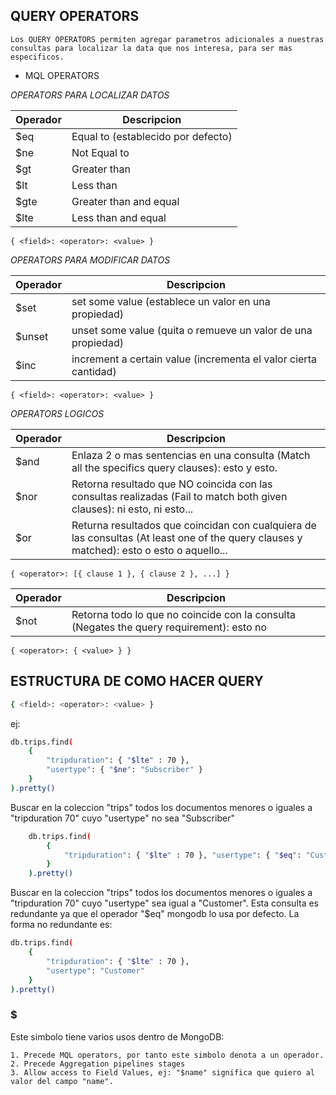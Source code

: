 ## QUERY OPERATORS

	Los QUERY OPERATORS permiten agregar parametros adicionales a nuestras consultas para localizar la data que nos interesa, para ser mas especificos.

- MQL OPERATORS

*OPERATORS PARA LOCALIZAR DATOS*

| Operador | Descripcion |
| ---------|------------ |
| $eq | Equal to (establecido por defecto) |
| $ne | Not Equal to |
| $gt | Greater than |
| $lt | Less than |
| $gte | Greater than and equal |
| $lte | Less than and equal |

`{ <field>: <operator>: <value> }`

*OPERATORS PARA MODIFICAR DATOS*

| Operador | Descripcion |
| ---------|------------ |
| $set | set some value (establece un valor en una propiedad) |
| $unset | unset some value (quita o remueve un valor de una propiedad) |
| $inc | increment a certain value (incrementa el valor cierta cantidad) |

`{ <field>: <operator>: <value> }`

*OPERATORS LOGICOS*

| Operador | Descripcion |
| ---------|------------ |
| $and | Enlaza 2 o mas sentencias en una consulta (Match all the specifics query clauses): esto y esto. |
| $nor | Retorna resultado que NO coincida con las consultas realizadas (Fail to match both given clauses): ni esto, ni esto...|
| $or | Returna resultados que coincidan con cualquiera de las consultas (At least one of the query clauses y matched): esto o esto o aquello...|

`{ <operator>: [{ clause 1 }, { clause 2 }, ...] }`

| Operador | Descripcion |
| ---------|------------ |
|$not | Retorna todo lo que no coincide con la consulta (Negates the query requirement): esto no |

`{ <operator>: { <value> } }`

## ESTRUCTURA DE COMO HACER QUERY

```bash
{ <field>: <operator>: <value> }
```

ej:
```bash
db.trips.find(
	{
		"tripduration": { "$lte" : 70 },
		"usertype": { "$ne": "Subscriber" }
	}
).pretty()
```
Buscar en la coleccion "trips" todos los documentos menores o iguales a "tripduration 70" cuyo "usertype" no sea "Subscriber"

```bash
	db.trips.find(
		{
			"tripduration": { "$lte" : 70 }, "usertype": { "$eq": "Customer" }
		}
	).pretty()
```
Buscar en la coleccion "trips" todos los documentos menores o iguales a "tripduration 70" cuyo "usertype" sea igual a "Customer". Esta consulta es redundante ya que el operador "$eq" mongodb lo usa por defecto. La forma no redundante es:
```bash
db.trips.find(
	{
		"tripduration": { "$lte" : 70 },
		"usertype": "Customer"
	}
).pretty()
```

### $

Este simbolo tiene varios usos dentro de MongoDB:

	1. Precede MQL operators, por tanto este simbolo denota a un operador.
	2. Precede Aggregation pipelines stages
	3. Allow access to Field Values, ej: "$name" significa que quiero al valor del campo "name".
